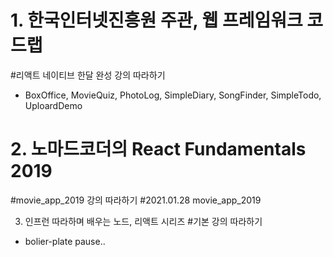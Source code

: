 # 1. 한국인터넷진흥원 주관, 웹 프레임워크 코드랩
#리액트 네이티브 한달 완성 강의 따라하기

- BoxOffice, MovieQuiz, PhotoLog, SimpleDiary, SongFinder, SimpleTodo, UploardDemo


# 2. 노마드코더의 React Fundamentals 2019
#movie_app_2019 강의 따라하기
#2021.01.28 movie_app_2019


3. 인프런 따라하며 배우는 노드, 리액트 시리즈
#기본 강의 따라하기
- bolier-plate pause..
